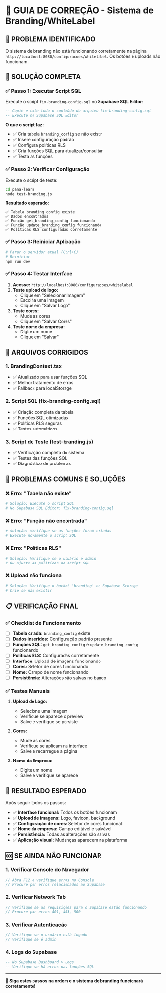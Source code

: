 # 🔧 **GUIA DE CORREÇÃO - Sistema de Branding/WhiteLabel**

## 🎯 **PROBLEMA IDENTIFICADO**

O sistema de branding não está funcionando corretamente na página `http://localhost:8080/configuracoes/whitelabel`. Os botões e uploads não funcionam.

## 🚀 **SOLUÇÃO COMPLETA**

### **✅ Passo 1: Executar Script SQL**

Execute o script `fix-branding-config.sql` no **Supabase SQL Editor**:

```sql
-- Copie e cole todo o conteúdo do arquivo fix-branding-config.sql
-- Execute no Supabase SQL Editor
```

**O que o script faz:**
- ✅ Cria tabela `branding_config` se não existir
- ✅ Insere configuração padrão
- ✅ Configura políticas RLS
- ✅ Cria funções SQL para atualizar/consultar
- ✅ Testa as funções

### **✅ Passo 2: Verificar Configuração**

Execute o script de teste:

```bash
cd pana-learn
node test-branding.js
```

**Resultado esperado:**
```
✅ Tabela branding_config existe
✅ Dados encontrados
✅ Função get_branding_config funcionando
✅ Função update_branding_config funcionando
✅ Políticas RLS configuradas corretamente
```

### **✅ Passo 3: Reiniciar Aplicação**

```bash
# Parar o servidor atual (Ctrl+C)
# Reiniciar
npm run dev
```

### **✅ Passo 4: Testar Interface**

1. **Acesse:** `http://localhost:8080/configuracoes/whitelabel`
2. **Teste upload de logo:**
   - Clique em "Selecionar Imagem"
   - Escolha uma imagem
   - Clique em "Salvar Logo"
3. **Teste cores:**
   - Mude as cores
   - Clique em "Salvar Cores"
4. **Teste nome da empresa:**
   - Digite um nome
   - Clique em "Salvar"

## 🔧 **ARQUIVOS CORRIGIDOS**

### **1. BrandingContext.tsx**
- ✅ Atualizado para usar funções SQL
- ✅ Melhor tratamento de erros
- ✅ Fallback para localStorage

### **2. Script SQL (fix-branding-config.sql)**
- ✅ Criação completa da tabela
- ✅ Funções SQL otimizadas
- ✅ Políticas RLS seguras
- ✅ Testes automáticos

### **3. Script de Teste (test-branding.js)**
- ✅ Verificação completa do sistema
- ✅ Testes das funções SQL
- ✅ Diagnóstico de problemas

## 🐛 **PROBLEMAS COMUNS E SOLUÇÕES**

### **❌ Erro: "Tabela não existe"**
```bash
# Solução: Execute o script SQL
# No Supabase SQL Editor: fix-branding-config.sql
```

### **❌ Erro: "Função não encontrada"**
```bash
# Solução: Verifique se as funções foram criadas
# Execute novamente o script SQL
```

### **❌ Erro: "Políticas RLS"**
```bash
# Solução: Verifique se o usuário é admin
# Ou ajuste as políticas no script SQL
```

### **❌ Upload não funciona**
```bash
# Solução: Verifique o bucket 'branding' no Supabase Storage
# Crie se não existir
```

## 📋 **VERIFICAÇÃO FINAL**

### **✅ Checklist de Funcionamento**

- [ ] **Tabela criada:** `branding_config` existe
- [ ] **Dados inseridos:** Configuração padrão presente
- [ ] **Funções SQL:** `get_branding_config` e `update_branding_config` funcionando
- [ ] **Políticas RLS:** Configuradas corretamente
- [ ] **Interface:** Upload de imagens funcionando
- [ ] **Cores:** Seletor de cores funcionando
- [ ] **Nome:** Campo de nome funcionando
- [ ] **Persistência:** Alterações são salvas no banco

### **✅ Testes Manuais**

1. **Upload de Logo:**
   - Selecione uma imagem
   - Verifique se aparece o preview
   - Salve e verifique se persiste

2. **Cores:**
   - Mude as cores
   - Verifique se aplicam na interface
   - Salve e recarregue a página

3. **Nome da Empresa:**
   - Digite um nome
   - Salve e verifique se aparece

## 🎯 **RESULTADO ESPERADO**

Após seguir todos os passos:

- ✅ **Interface funcional:** Todos os botões funcionam
- ✅ **Upload de imagens:** Logo, favicon, background
- ✅ **Configuração de cores:** Seletor de cores funcional
- ✅ **Nome da empresa:** Campo editável e salvável
- ✅ **Persistência:** Todas as alterações são salvas
- ✅ **Aplicação visual:** Mudanças aparecem na plataforma

## 🆘 **SE AINDA NÃO FUNCIONAR**

### **1. Verificar Console do Navegador**
```javascript
// Abra F12 e verifique erros no Console
// Procure por erros relacionados ao Supabase
```

### **2. Verificar Network Tab**
```javascript
// Verifique se as requisições para o Supabase estão funcionando
// Procure por erros 401, 403, 500
```

### **3. Verificar Autenticação**
```javascript
// Verifique se o usuário está logado
// Verifique se é admin
```

### **4. Logs do Supabase**
```sql
-- No Supabase Dashboard > Logs
-- Verifique se há erros nas funções SQL
```

---

**🎯 Siga estes passos na ordem e o sistema de branding funcionará corretamente!**




















